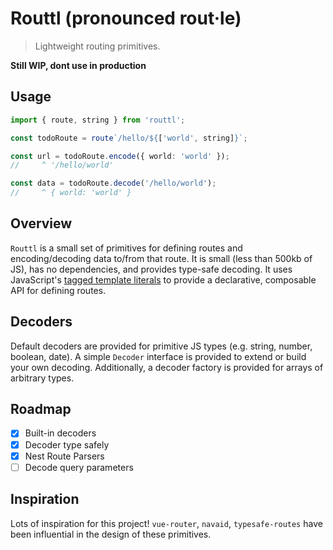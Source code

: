 # Routtl (pronounced rout·le)

> Lightweight routing primitives.

**Still WIP, dont use in production**

## Usage

```ts
import { route, string } from 'routtl';

const todoRoute = route`/hello/${['world', string]}`;

const url = todoRoute.encode({ world: 'world' });
//     ^ '/hello/world'

const data = todoRoute.decode('/hello/world');
//     ^ { world: 'world' }
```

## Overview

`Routtl` is a small set of primitives for defining routes and encoding/decoding data to/from that route. It is small (less than 500kb of JS), has no dependencies, and provides type-safe decoding. It uses JavaScript's [tagged template literals](https://developer.mozilla.org/en-US/docs/Web/JavaScript/Reference/Template_literals) to provide a declarative, composable API for defining routes.

## Decoders

Default decoders are provided for primitive JS types (e.g. string, number, boolean, date). A simple `Decoder` interface is provided to extend or build your own decoding. Additionally, a decoder factory is provided for arrays of arbitrary types.

## Roadmap

- [x] Built-in decoders
- [x] Decoder type safely
- [x] Nest Route Parsers
- [ ] Decode query parameters

## Inspiration

Lots of inspiration for this project! `vue-router`, `navaid`, `typesafe-routes` have been influential in the design of these primitives.
